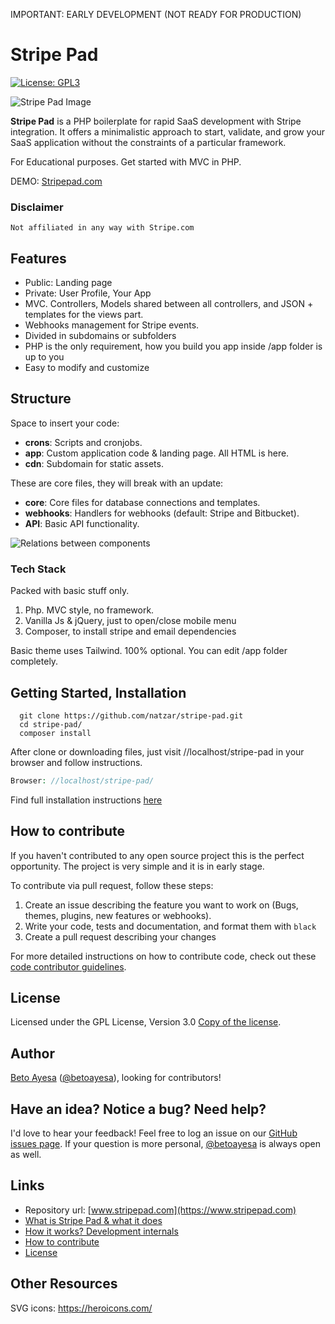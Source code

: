 IMPORTANT: EARLY DEVELOPMENT (NOT READY FOR PRODUCTION)

#  Stripe Pad
[![License: GPL3](https://img.shields.io/github/license/natzar/Stripe-Pad)](https://github.com/natzar/Stripe-Pad/blob/main/LICENSE.md)

![Stripe Pad Image](https://stripepad.com/open-graph.png)

**Stripe Pad** is a PHP boilerplate for rapid SaaS development with Stripe integration. It offers a minimalistic approach to start, validate, and grow your SaaS application without the constraints of a particular framework.


For Educational purposes. Get started with MVC in PHP.

DEMO: [Stripepad.com](https://www.stripepad.com)



### Disclaimer

``` Not affiliated in any way with Stripe.com ```

## Features

- Public: Landing page
- Private: User Profile, Your App
- MVC. Controllers, Models shared between all controllers, and JSON + templates for the views part.
- Webhooks management for Stripe events.
- Divided in subdomains or subfolders
- PHP is the only requirement, how you build you app inside /app folder is up to you
- Easy to modify and customize



## Structure

Space to insert your code:
- **crons**: Scripts and cronjobs.
- **app**: Custom application code & landing page. All HTML is here.
- **cdn**: Subdomain for static assets. 

These are core files, they will break with an update:
- **core**: Core files for database connections and templates.
- **webhooks**: Handlers for webhooks (default: Stripe and Bitbucket).
- **API**: Basic API functionality.

![Relations between components](https://www.stripepad.com/relations.png)

### Tech Stack

Packed with basic stuff only.

1. Php. MVC style, no framework.
2. Vanilla Js & jQuery, just to open/close mobile menu
3. Composer, to install stripe and email dependencies

Basic theme uses Tailwind. 100% optional. You can edit /app folder completely.

 

## Getting Started, Installation

```
  git clone https://github.com/natzar/stripe-pad.git
  cd stripe-pad/
  composer install
```

After clone or downloading files, just visit //localhost/stripe-pad in your browser and follow instructions.


```php
Browser: //localhost/stripe-pad/
```

Find full installation instructions [here](https://www.stripepad.com/installation)


## How to contribute
If you haven't contributed to any open source project this is the perfect opportunity. The project is very simple and it is in early stage. 

To contribute via pull request, follow these steps:

1. Create an issue describing the feature you want to work on (Bugs, themes,  plugins, new features or webhooks).
2. Write your code, tests and documentation, and format them with ``black``
3. Create a pull request describing your changes

For more detailed instructions on how to contribute code, check out these [code contributor guidelines](CONTRIBUTING.md).

## License
Licensed under the GPL License, Version 3.0 [Copy of the license](LICENSE.txt).

## Author 
[Beto Ayesa](https://github.com/betoayesa) ([@betoayesa](https://twitter.com/betoayesa)), looking for contributors!


## Have an idea? Notice a bug? Need help?

I'd love to hear your feedback! Feel free to log an issue on our [GitHub issues page](https://github.com/natzar/Stripe-Pad/issues). If your question is more personal, [@betoayesa](https://www.twitter.com/betoayesa) is always open as well.

## Links

- Repository url: [www.stripepad.com](https://www.stripepad.com)
- [What is Stripe Pad & what it does](#stripe-pad)
- [How it works? Development internals](#development-internals)
- [How to contribute](#how-to-contribute)
- [License](#license)

## Other Resources
SVG icons: https://heroicons.com/
